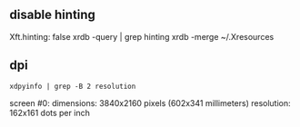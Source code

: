 

## disable hinting
Xft.hinting: false
xrdb -query | grep hinting
xrdb -merge ~/.Xresources

## dpi
```
xdpyinfo | grep -B 2 resolution
```

screen #0:
  dimensions:    3840x2160 pixels (602x341 millimeters)
  resolution:    162x161 dots per inch
